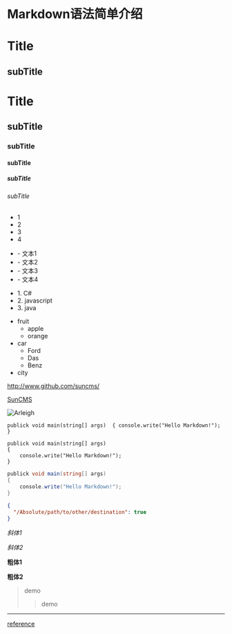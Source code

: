 Markdown语法简单介绍
===================

Title
=====

subTitle
----------

# Title

## subTitle

### subTitle

#### subTitle

#####  subTitle

###### subTitle

* 1
* 2
* 3
* 4

<ul>
	<li>- 文本1</li>
	<li>- 文本2</li>
	<li>- 文本3</li>
	<li>- 文本4</li>
</ul>

<ul>
	<li>1. C#</li>
	<li>2. javascript</li>
	<li>3. java</li>
</ul>

+ fruit
    * apple
    * orange
+ car
    * Ford
    * Das
    * Benz
+ city

<http://www.github.com/suncms/>

[SunCMS](http://www.github.com/suncms)

![Arleigh](https://2.gravatar.com/avatar/e33ef2b191a87d6f2e124b7338eb2f14?d=https%3A%2F%2Fidenticons.github.com%2F0e800add69da66d65a0a7a011bf4b3a8.png&r=x&s=140 'Arleigh')

`
publick void main(string[] args) 
{
    console.write("Hello Markdown!");
}
`

````
publick void main(string[] args) 
{
    console.write("Hello Markdown!");
}
````

```C#
publick void main(string[] args) 
{
    console.write("Hello Markdown!");
}
```

```json
{
  "/Absolute/path/to/other/destination": true
}
```

*斜体1*

_斜体2_

**粗体1**

__粗体2__


> demo
>> demo

---

[reference](http://daringfireball.net/projects/markdown/syntax#em)